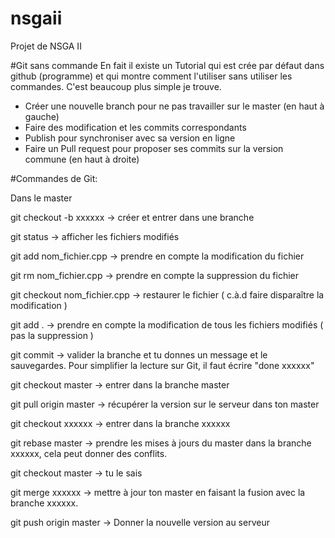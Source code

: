 ﻿# nsgaii
Projet de NSGA II

#Git sans commande
En fait il existe un Tutorial qui est crée par défaut dans github (programme) et qui montre comment l'utiliser sans utiliser
les commandes. C'est beaucoup plus simple je trouve.
 - Créer une nouvelle branch pour ne pas travailler sur le master (en haut à gauche)
 - Faire des modification et les commits correspondants
 - Publish pour synchroniser avec sa version en ligne
 - Faire un Pull request pour proposer ses commits sur la version commune (en haut à droite)


#Commandes de Git:

Dans le master

git checkout -b xxxxxx  -> créer et entrer dans une branche

git status -> afficher les fichiers modifiés

git add nom_fichier.cpp -> prendre en compte la modification du fichier

git rm nom_fichier.cpp -> prendre en compte la suppression du fichier

git checkout nom_fichier.cpp -> restaurer le fichier ( c.à.d faire disparaître la modification )

git add . -> prendre en compte la modification de tous les fichiers modifiés ( pas la suppression )

git commit -> valider la branche et tu donnes un message et le sauvegardes. Pour simplifier la lecture sur Git, il faut écrire "done xxxxxx"  

git checkout master -> entrer dans la branche master

git pull origin master -> récupérer la version sur le serveur dans ton master

git checkout xxxxxx -> entrer dans la branche xxxxxx

git rebase master -> prendre les mises à jours du master dans la branche xxxxxx, cela peut donner des conflits.

git checkout master -> tu le sais 

git merge xxxxxx -> mettre à jour ton master en faisant la fusion avec la branche xxxxxx.

git push origin master -> Donner la nouvelle version au serveur
